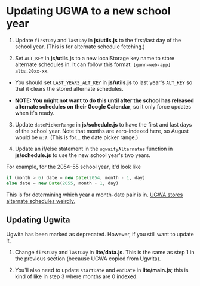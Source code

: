 # Updating UGWA to a new school year

1. Update `firstDay` and `lastDay` in **js/utils.js** to the first/last day of the school year. (This is for alternate schedule fetching.)

2. Set `ALT_KEY` in **js/utils.js** to a new localStorage key name to store alternate schedules in. It can follow this format: `[gunn-web-app] alts.20xx-xx`.

- You should set `LAST_YEARS_ALT_KEY` in **js/utils.js** to last year's `ALT_KEY` so that it clears the stored alternate schedules.

- **NOTE: You might not want to do this until after the school has released alternate schedules on their Google Calendar**, so it only force updates when it's ready.

3. Update `datePickerRange` in **js/schedule.js** to have the first and last days of the school year. Note that months are zero-indexed here, so August would be `m:7`. (This is for... the date picker range.)

4. Update an if/else statement in the `ugwaifyAlternates` function in **js/schedule.js** to use the new school year's two years.

For example, for the 2054-55 school year, it'd look like

```js
if (month > 6) date = new Date(2054, month - 1, day)
else date = new Date(2055, month - 1, day)
```

This is for determining which year a month-date pair is in. [UGWA stores alternate schedules weirdly.](https://sheeptester.github.io/longer-tweets/ugwa-alt-schedules/)

## Updating Ugwita

Ugwita has been marked as deprecated. However, if you still want to update it,

1. Change `firstDay` and `lastDay` in **lite/data.js**. This is the same as step 1 in the previous section (because UGWA copied from Ugwita).

2. You'll also need to update `startDate` and `endDate` in **lite/main.js**; this is kind of like in step 3 where months are 0 indexed.
